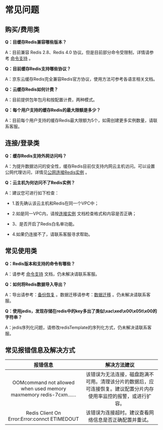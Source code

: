 # 常见问题

## 购买/费用类

**Q：目缓存Redis兼容哪些版本？**

A：目前兼容 Redis 2.8、Redis 4.0 协议。但是目前部分命令受限制，详情请参考 [命令支持](../Getting-Started/Command-Supported.md) 。



**Q：目前缓存Redis支持哪些协议？**

A：京东云缓存Redis完全兼容Redis官方协议，使用方法可参考各语言相关文档。

**Q：云缓存Redis如何计费？**

A：目前提供包年包月和按配置计费，两种模式。

**Q：每个用户支持的缓存Redis的最大限额是多少？**

A：目前每个用户支持的缓存Redis最大限额为5个，如需创建更多实例数量，请联系客服。



## 连接/登录类

**Q：缓存Redis支持外网访问吗？**

A：为提升数据访问的安全性，缓存Redis目前仅支持内网云主机访问。可以设置公网代理访问，详情见[公网连接Redis实例](../Best-Practices/Public-Network-Connect-to-Redis-Instance.md)	。


**Q：云主机为何访问不了Redis实例？**

A：建议您可进行如下检查：

-  1.首先确认该云主机和Redis在同一个VPC中；

- 2.如是同一VPC内，请按[连接实例](../Getting-Started/Connect-Instances.md)	文档检查格式和内容是否正确；

- 3、是否开启了Redis白名单功能。

- 4.如果仍连接不了，请联系客服寻求帮助。


## 常见使用类

**Q：Redis版本和支持的命令有哪些？**

A：请参考 [命令支持](../Getting-Started/Command-Supported.md)  文档，仍未解决请联系客服。


**Q：如何将Redis数据导入导出？**

A：导出请参考：[备份恢复](../Operation-Guide/Backup-And-Recovery.md)	。数据迁移请参考：[数据迁移](../Operation-Guide/Data-Migration.md) 。仍未解决请联系客服。


**Q：使用jedis，发现存储在redis中的key多出了类似\xac\xed\x00\x05t\x00的字符串？**

A：jedis序列化问题，请修改redisTemplate的序列化方式，仍未解决请联系客服。




## 常见报错信息及解决方式


| 报错信息 | 解决方法建议  |  
|:--:|:--:|
| OOMcommand not allowed when used memory maxmemory  redis-7cxm…… |  该错误为无法连接，磁盘跑满不可用。清理该分片的数据后，应可连接恢复。建议配置分片内存使用率监控的报警，或进行扩容。  |
| Redis Client On Error:Error:connct ETIMEDOUT |  该错误为连接超时。建议查看网络信息是否正确配置并重试。  |
